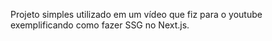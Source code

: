 Projeto simples utilizado em um vídeo que fiz para o youtube exemplificando como fazer SSG no Next.js.

